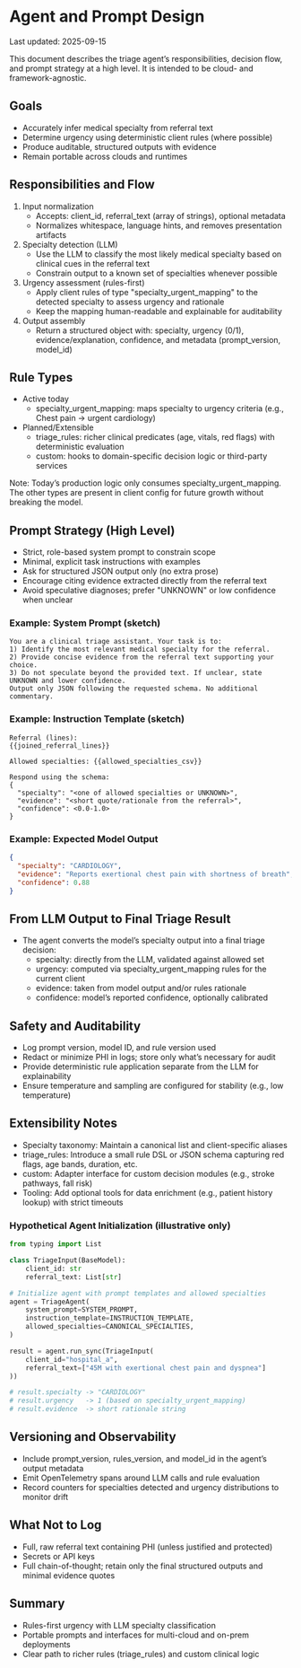 # Agent and Prompt Design

Last updated: 2025-09-15

This document describes the triage agent’s responsibilities, decision flow, and prompt strategy at a high level. It is intended to be cloud- and framework-agnostic.

## Goals
- Accurately infer medical specialty from referral text
- Determine urgency using deterministic client rules (where possible)
- Produce auditable, structured outputs with evidence
- Remain portable across clouds and runtimes

## Responsibilities and Flow
1. Input normalization
   - Accepts: client_id, referral_text (array of strings), optional metadata
   - Normalizes whitespace, language hints, and removes presentation artifacts
2. Specialty detection (LLM)
   - Use the LLM to classify the most likely medical specialty based on clinical cues in the referral text
   - Constrain output to a known set of specialties whenever possible
3. Urgency assessment (rules-first)
   - Apply client rules of type "specialty_urgent_mapping" to the detected specialty to assess urgency and rationale
   - Keep the mapping human-readable and explainable for auditability
4. Output assembly
   - Return a structured object with: specialty, urgency (0/1), evidence/explanation, confidence, and metadata (prompt_version, model_id)

## Rule Types
- Active today
  - specialty_urgent_mapping: maps specialty to urgency criteria (e.g., Chest pain -> urgent cardiology)
- Planned/Extensible
  - triage_rules: richer clinical predicates (age, vitals, red flags) with deterministic evaluation
  - custom: hooks to domain-specific decision logic or third-party services

Note: Today’s production logic only consumes specialty_urgent_mapping. The other types are present in client config for future growth without breaking the model.

## Prompt Strategy (High Level)
- Strict, role-based system prompt to constrain scope
- Minimal, explicit task instructions with examples
- Ask for structured JSON output only (no extra prose)
- Encourage citing evidence extracted directly from the referral text
- Avoid speculative diagnoses; prefer "UNKNOWN" or low confidence when unclear

### Example: System Prompt (sketch)
```text path=null start=null
You are a clinical triage assistant. Your task is to:
1) Identify the most relevant medical specialty for the referral.
2) Provide concise evidence from the referral text supporting your choice.
3) Do not speculate beyond the provided text. If unclear, state UNKNOWN and lower confidence.
Output only JSON following the requested schema. No additional commentary.
```

### Example: Instruction Template (sketch)
```text path=null start=null
Referral (lines):
{{joined_referral_lines}}

Allowed specialties: {{allowed_specialties_csv}}

Respond using the schema:
{
  "specialty": "<one of allowed specialties or UNKNOWN>",
  "evidence": "<short quote/rationale from the referral>",
  "confidence": <0.0-1.0>
}
```

### Example: Expected Model Output
```json path=null start=null
{
  "specialty": "CARDIOLOGY",
  "evidence": "Reports exertional chest pain with shortness of breath",
  "confidence": 0.88
}
```

## From LLM Output to Final Triage Result
- The agent converts the model’s specialty output into a final triage decision:
  - specialty: directly from the LLM, validated against allowed set
  - urgency: computed via specialty_urgent_mapping rules for the current client
  - evidence: taken from model output and/or rules rationale
  - confidence: model’s reported confidence, optionally calibrated

## Safety and Auditability
- Log prompt version, model ID, and rule version used
- Redact or minimize PHI in logs; store only what’s necessary for audit
- Provide deterministic rule application separate from the LLM for explainability
- Ensure temperature and sampling are configured for stability (e.g., low temperature)

## Extensibility Notes
- Specialty taxonomy: Maintain a canonical list and client-specific aliases
- triage_rules: Introduce a small rule DSL or JSON schema capturing red flags, age bands, duration, etc.
- custom: Adapter interface for custom decision modules (e.g., stroke pathways, fall risk)
- Tooling: Add optional tools for data enrichment (e.g., patient history lookup) with strict timeouts

### Hypothetical Agent Initialization (illustrative only)
```python path=null start=null
from typing import List

class TriageInput(BaseModel):
    client_id: str
    referral_text: List[str]

# Initialize agent with prompt templates and allowed specialties
agent = TriageAgent(
    system_prompt=SYSTEM_PROMPT,
    instruction_template=INSTRUCTION_TEMPLATE,
    allowed_specialties=CANONICAL_SPECIALTIES,
)

result = agent.run_sync(TriageInput(
    client_id="hospital_a",
    referral_text=["45M with exertional chest pain and dyspnea"]
))

# result.specialty -> "CARDIOLOGY"
# result.urgency   -> 1 (based on specialty_urgent_mapping)
# result.evidence  -> short rationale string
```

## Versioning and Observability
- Include prompt_version, rules_version, and model_id in the agent’s output metadata
- Emit OpenTelemetry spans around LLM calls and rule evaluation
- Record counters for specialties detected and urgency distributions to monitor drift

## What Not to Log
- Full, raw referral text containing PHI (unless justified and protected)
- Secrets or API keys
- Full chain-of-thought; retain only the final structured outputs and minimal evidence quotes

## Summary
- Rules-first urgency with LLM specialty classification
- Portable prompts and interfaces for multi-cloud and on-prem deployments
- Clear path to richer rules (triage_rules) and custom clinical logic
